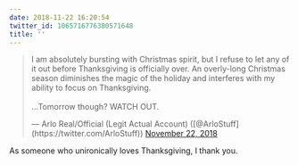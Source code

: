 ```yaml
---
date: 2018-11-22 16:20:54
twitter_id: 1065716776380571648
title: ''
---
```


<blockquote class="twitter-tweet"><p lang="en" dir="ltr">I am absolutely bursting with Christmas spirit, but I refuse to let any of it out before Thanksgiving is officially over. An overly-long Christmas season diminishes the magic of the holiday and interferes with my ability to focus on Thanksgiving.<br><br>...Tomorrow though? WATCH OUT.</p>&mdash; Arlo Real/Official (Legit Actual Account) ([@ArloStuff](https://twitter.com/ArloStuff)) <a href="https://twitter.com/ArloStuff/status/1065704803995541505?ref_src=twsrc%5Etfw">November 22, 2018</a></blockquote>
<script async src="https://platform.twitter.com/widgets.js" charset="utf-8"></script>

As someone who unironically loves Thanksgiving, I thank you.
